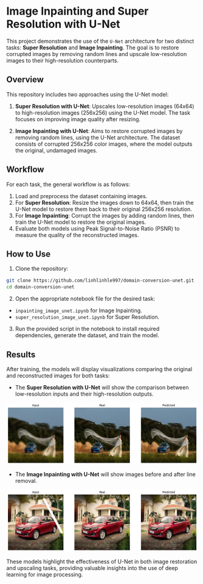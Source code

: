 # Image Inpainting and Super Resolution with U-Net

This project demonstrates the use of the `U-Net` architecture for two distinct tasks: **Super Resolution** and **Image Inpainting**. The goal is to restore corrupted images by removing random lines and upscale low-resolution images to their high-resolution counterparts.

## Overview

This repository includes two approaches using the U-Net model:

1. **Super Resolution with U-Net**: Upscales low-resolution images (64x64) to high-resolution images (256x256) using the U-Net model. The task focuses on improving image quality after resizing.

2. **Image Inpainting with U-Net**: Aims to restore corrupted images by removing random lines, using the U-Net architecture. The dataset consists of corrupted 256x256 color images, where the model outputs the original, undamaged images.

## Workflow

For each task, the general workflow is as follows:

1. Load and preprocess the dataset containing images.
2. For **Super Resolution**: Resize the images down to 64x64, then train the U-Net model to restore them back to their original 256x256 resolution.
3. For **Image Inpainting**: Corrupt the images by adding random lines, then train the U-Net model to restore the original images.
4. Evaluate both models using Peak Signal-to-Noise Ratio (PSNR) to measure the quality of the reconstructed images.

## How to Use

1. Clone the repository:

```sh
git clone https://github.com/linhlinhle997/domain-conversion-unet.git
cd domain-conversion-unet
```

2. Open the appropriate notebook file for the desired task:

- `inpainting_image_unet.ipynb` for Image Inpainting.
- `super_resolution_image_unet.ipynb` for Super Resolution.

3. Run the provided script in the notebook to install required dependencies, generate the dataset, and train the model.

## Results

After training, the models will display visualizations comparing the original and reconstructed images for both tasks:

- The **Super Resolution with U-Net** will show the comparison between low-resolution inputs and their high-resolution outputs.

![Super Resolution Image](results/sr_image.png)

- The **Image Inpainting with U-Net** will show images before and after line removal.

![Image Inpainting](results/ip_image.png)

These models highlight the effectiveness of U-Net in both image restoration and upscaling tasks, providing valuable insights into the use of deep learning for image processing.
